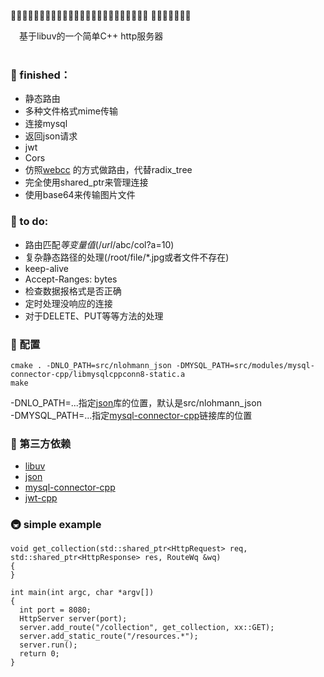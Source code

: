 🥜🥐🥖🥞🥓🥙🥚🥘🥗🥫🥣🥪🥩🥨🥦🥥🦗🥛🥟🥠🥡🥤🥢🥧 🥦🥩🥐🍕🎯🥫🥧

&emsp;基于libuv的一个简单C++ http服务器 \
&emsp;

### 🍕 finished：
+ 静态路由
+ 多种文件格式mime传输
+ 连接mysql
+ 返回json请求
+ jwt
+ Cors
+ 仿照[webcc](https://github.com/sprinfall/webcc/blob/master/webcc/router.h) 的方式做路由，代替radix_tree
+ 完全使用shared_ptr来管理连接
+ 使用base64来传输图片文件

###  🎯 to do:
+ 路由匹配$等变量值(/url/$abc/col?a=10)
+ 复杂静态路径的处理(/root/file/*.jpg或者文件不存在)
+ keep-alive
+ Accept-Ranges: bytes
+ 检查数据报格式是否正确
+ 定时处理没响应的连接
+ 对于DELETE、PUT等等方法的处理
&ensp;

### 🥘 配置
```
cmake . -DNLO_PATH=src/nlohmann_json -DMYSQL_PATH=src/modules/mysql-connector-cpp/libmysqlcppconn8-static.a
make
```
-DNLO_PATH=...指定[json](https://github.com/nlohmann/json)库的位置，默认是src/nlohmann_json <br>
-DMYSQL_PATH=...指定[mysql-connector-cpp](https://github.com/mysql/mysql-connector-cpp)链接库的位置
### 🗼 第三方依赖
+ [libuv](https://github.com/libuv/libuv)
+ [json](https://github.com/nlohmann/json)
+ [mysql-connector-cpp](https://github.com/mysql/mysql-connector-cpp)
+ [jwt-cpp](https://github.com/pokowaka/jwt-cpp)

### 🚇 simple example

```
void get_collection(std::shared_ptr<HttpRequest> req, std::shared_ptr<HttpResponse> res, RouteWq &wq)
{
}

int main(int argc, char *argv[])
{
  int port = 8080;
  HttpServer server(port);
  server.add_route("/collection", get_collection, xx::GET);
  server.add_static_route("/resources.*");
  server.run();
  return 0;
}
```

